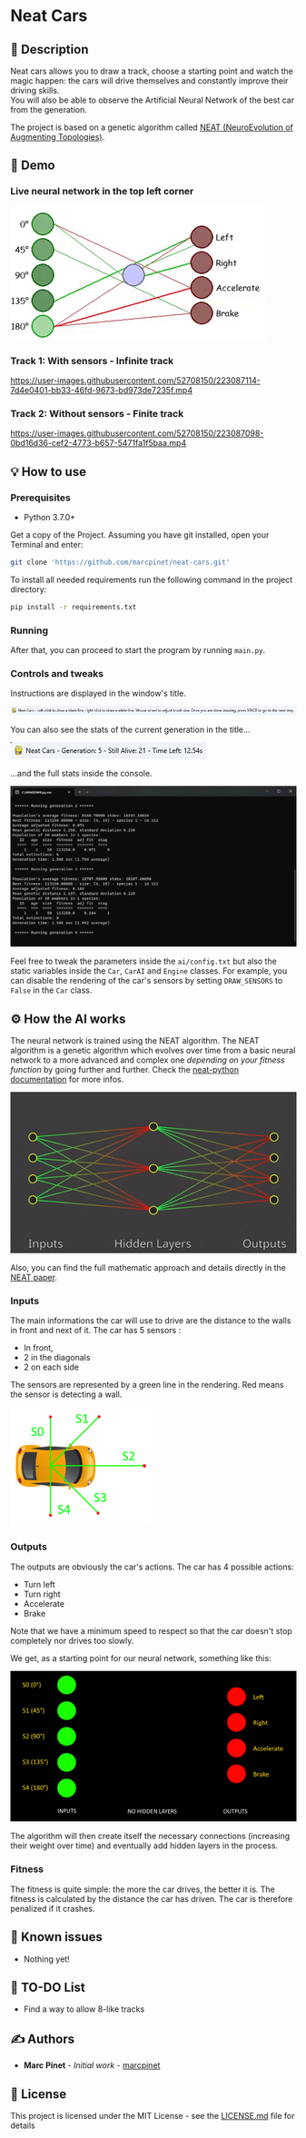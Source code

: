 # Neat Cars

## 📝 Description

Neat cars allows you to draw a track, choose a starting point and watch the magic happen: the cars will drive themselves and constantly improve their driving skills.
<br>You will also be able to observe the Artificial Neural Network of the best car from the generation.

The project is based on a genetic algorithm called [NEAT (NeuroEvolution of Augmenting Topologies)](https://en.wikipedia.org/wiki/Neuroevolution_of_augmenting_topologies).

## 🎥 Demo

### Live neural network in the top left corner

![demo](readme-data/nn.gif)

### Track 1: With sensors - Infinite track

https://user-images.githubusercontent.com/52708150/223087114-7d4e0401-bb33-46fd-9673-bd973de7235f.mp4

### Track 2: Without sensors - Finite track

https://user-images.githubusercontent.com/52708150/223087098-0bd16d36-cef2-4773-b657-5471fa1f5baa.mp4

## 💡 How to use

### Prerequisites

* Python 3.7.0+

Get a copy of the Project. Assuming you have git installed, open your Terminal and enter:

```bash
git clone 'https://github.com/marcpinet/neat-cars.git'
```

To install all needed requirements run the following command in the project directory:

```bash
pip install -r requirements.txt
```

### Running

After that, you can proceed to start the program by running `main.py`.

### Controls and tweaks

Instructions are displayed in the window's title.

![title](readme-data/title1.png)

You can also see the stats of the current generation in the title...

![title2](readme-data/title2.png)

...and the full stats inside the console.

![cli_output](readme-data/cli_output.png)

Feel free to tweak the parameters inside the `ai/config.txt` but also the static variables inside the `Car`, `CarAI` and `Engine` classes.
For example, you can disable the rendering of the car's sensors by setting `DRAW_SENSORS` to `False` in the `Car` class.

## ⚙️ How the AI works

The neural network is trained using the NEAT algorithm. The NEAT algorithm is a genetic algorithm which evolves over time from a basic neural network to a more advanced and complex one *depending on your fitness function* by going further and further. Check the [neat-python documentation](https://neat-python.readthedocs.io/en/latest/neat_overview.html) for more infos.

![neat](readme-data/neat_example.gif)

Also, you can find the full mathematic approach and details directly in the [NEAT paper](https://nn.cs.utexas.edu/downloads/papers/stanley.ec02.pdf).

### Inputs

The main informations the car will use to drive are the distance to the walls in front and next of it. The car has 5 sensors :

- In front,
- 2 in the diagonals
- 2 on each side

The sensors are represented by a green line in the rendering. Red means the sensor is detecting a wall.

[![inputs](readme-data/car_sensors.png)](https://marcpinet.me)

### Outputs

The outputs are obviously the car's actions. The car has 4 possible actions:

- Turn left
- Turn right
- Accelerate
- Brake

Note that we have a minimum speed to respect so that the car doesn't stop completely nor drives too slowly.

We get, as a starting point for our neural network, something like this:

![nn](readme-data/neat_cars_init.png)

The algorithm will then create itself the necessary connections (increasing their weight over time) and eventually add hidden layers in the process.

### Fitness

The fitness is quite simple: the more the car drives, the better it is. The fitness is calculated by the distance the car has driven. The car is therefore penalized if it crashes.

## 🐛 Known issues

* Nothing yet!

## 🥅 TO-DO List

* Find a way to allow 8-like tracks

## ✍️ Authors

* **Marc Pinet** - *Initial work* - [marcpinet](https://github.com/marcpinet)

## 📃 License

This project is licensed under the MIT License - see the [LICENSE.md](LICENSE.md) file for details
